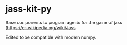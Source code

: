 # jass-kit-py

Base components to program agents for the game of jass (https://en.wikipedia.org/wiki/Jass)

Edited to be compatible with modern numpy.